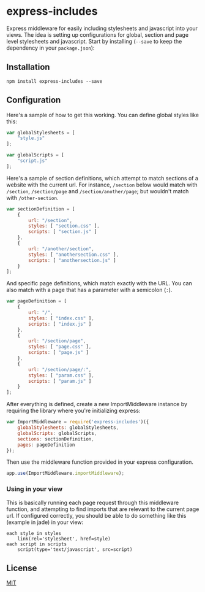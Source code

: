 # express-includes

Express middleware for easily including stylesheets and javascript into your views. The idea is setting up configurations for global, section and page level stylesheets and javascript. Start by installing (`--save` to keep the dependency in your `package.json`):

## Installation

```
npm install express-includes --save
```

## Configuration

Here's a sample of how to get this working. You can define global styles like this: 


```javascript
var globalStylesheets = [
    "style.js"
];

var globalScripts = [
    "script.js"
];
```

Here's a sample of section definitions, which attempt to match sections of a website with the current url. For instance, `/section` below would match with `/section`, `/section/page` and `/section/another/page`; but wouldn't match with `/other-section`.

```javascript
var sectionDefinition = [
    {
        url: "/section",
        styles: [ "section.css" ],
        scripts: [ "section.js" ]
    },
    {
        url: "/another/section",
        styles: [ "anothersection.css" ],
        scripts: [ "anothersection.js" ]
    }
];
```

And specific page definitions, which match exactly with the URL. You can also match with a page that has a parameter with a semicolon (`:`).

```javascript
var pageDefinition = [
    {
        url: "/",
        styles: [ "index.css" ],
        scripts: [ "index.js" ]
    },
    {
        url: "/section/page",
        styles: [ "page.css" ],
        scripts: [ "page.js" ]
    },
    {
        url: "/section/page/:",
        styles: [ "param.css" ],
        scripts: [ "param.js" ]
    }
];
```

After everything is defined, create a new ImportMiddleware instance by requiring the library where you're initializing express:

```javascript
var ImportMiddleware = require('express-includes')({
    globalStylesheets: globalStylesheets,
    globalScripts: globalScripts,
    sections: sectionDefinition,
    pages: pageDefinition
});
```

Then use the middleware function provided in your express configuration.

```javascript
app.use(ImportMiddleware.importMiddleware);
```

### Using in your view

This is basically running each page request through this middleware function, and attempting to find imports that are relevant to the current page url. If configured correctly, you should be able to do something like this (example in jade) in your view:

```jade
each style in styles
    link(rel='stylesheet', href=style)
each script in scripts
    script(type='text/javascript', src=script)
```

## License

[MIT](https://github.com/nathanfrancy/express-includes/blob/master/LICENSE)